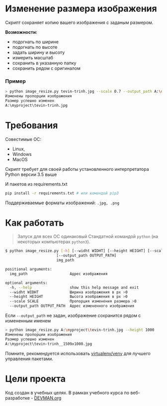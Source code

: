 # Изменение размера изображения

Скрипт сохраняет копию вашего изображения с заданым размером.

**Возможности:**
* подогнать по ширине
* подогнать по высоте
* задать ширину и высоту
* измерить масштаб
* сохранить в указанную папку
* сохранить рядом с оригиналом

### Пример

```bash
> python image_resize.py tevin-trinh.jpg --scale 0.7 --output_path A:\devman
Изменены пропорции изображения
Размер успешно изменен
A:\myproject\tevin-trinh.jpg
```
# Требования
Совестимые OC:
* Linux,
* Windows
* MacOS

Скрипт требует для своей работы установленного интерпретатора Python версии 3.5 выше

И  пакетов из requirements.txt
```bash
pip install -r requirements.txt # или командой pip3
```

Поддерживаемые форматы изображений: `.jpg, .png`
# Как работать
> Запуск для всех ОС одинаковый
Стандатной командой `python` (на некоторых компьютерах `python3`).
```bash
$ python image_resize.py [-h] [--widht WIDHT] [--height HEIGHT] [--scale SCALE]
                       [--output_path OUTPUT_PATH]
                       img_path

positional arguments:
  img_path                   Адрес изображения

optional arguments:
  -h, --help                 show this help message and exit
  --widht WIDHT              Ширина изображения в px >0
  --height HEIGHT            Высота изображения в px >0
  --scale SCALE              Пропорция изменения размера >0
  --output_path OUTPUT_PATH  Адрес измененного изображения

```

Если `--output_path` не задан, изображение сохранится рядом с измененным именем
 ```bash
> python image_resize.py A:\myproject\tevin-trinh.jpg --height 1000
Изменены пропорции изображения
Размер успешно изменен
A:\myproject\tevin-trinh__1509x1000.jpg
```
Помните, рекомендуется использовать [virtualenv/venv](https://devman.org/encyclopedia/pip/pip_virtualenv/) для лучшего управления пакетами.

# Цели проекта

Код создан в учебных целях. В рамках учебного курса по веб-разработке - [DEVMAN.org](https://devman.org)
